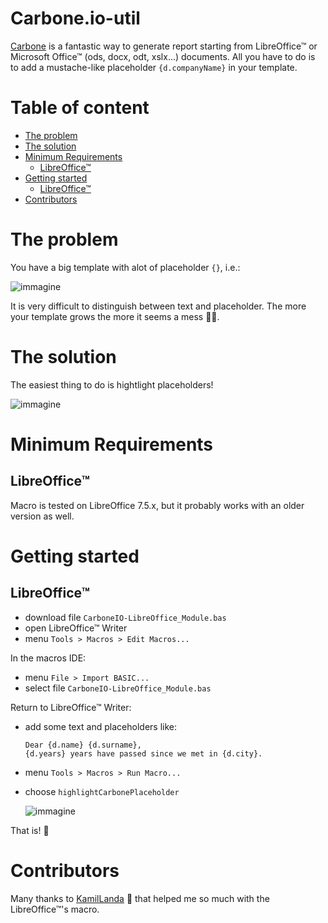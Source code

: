 # Carbone.io-util

[Carbone](https://carbone.io) is a fantastic way to generate report starting from LibreOffice™ or Microsoft Office™ (ods, docx, odt, xslx...) documents.
All you have to do is to add a mustache-like placeholder `{d.companyName}` in your template.


# Table of content
<!-- TOC start (generated with https://github.com/derlin/bitdowntoc) -->

- [The problem](#the-problem)
- [The solution](#the-solution)
- [Minimum Requirements](#minimum-requirements)
  * [LibreOffice™](#libreoffice)
- [Getting started](#getting-started)
  * [LibreOffice™](#libreoffice-1)
- [Contributors](#contributors)

<!-- TOC end -->


<!-- TOC --><a name="the-problem"></a>
# The problem
You have a big template with alot of placeholder `{}`, i.e.:

![immagine](https://github.com/danibs/Carbone.io-util/assets/30932554/4d5c064e-8bbb-4904-a75b-869ff279d569)

It is very difficult to distinguish between text and placeholder. The more your template grows the more it seems a mess 😵‍💫.


<!-- TOC --><a name="the-solution"></a>
# The solution
The easiest thing to do is hightlight placeholders!

![immagine](https://github.com/danibs/Carbone.io-util/assets/30932554/4acd6873-2644-4ae1-b22a-69fcfdc1e028)


<!-- TOC --><a name="minimum-requirements"></a>
# Minimum Requirements
<!-- TOC --><a name="libreoffice"></a>
## LibreOffice™
Macro is tested on LibreOffice 7.5.x, but it probably works with an older version as well.


<!-- TOC --><a name="getting-started"></a>
# Getting started
<!-- TOC --><a name="libreoffice-1"></a>
## LibreOffice™
- download file `CarboneIO-LibreOffice_Module.bas`
- open LibreOffice™ Writer
- menu `Tools > Macros > Edit Macros...`

In the macros IDE:
- menu `File > Import BASIC...`
- select file `CarboneIO-LibreOffice_Module.bas`

Return to LibreOffice™ Writer:
- add some text and placeholders like:
  ```
  Dear {d.name} {d.surname},
  {d.years} years have passed since we met in {d.city}.
  ```
- menu `Tools > Macros > Run Macro...`
- choose `highlightCarbonePlaceholder`

  ![immagine](https://github.com/danibs/Carbone.io-util/assets/30932554/4691ff31-494e-4c0f-bce7-fc2674a1d3c9)


That is! 🥳


<!-- TOC --><a name="contributors"></a>
# Contributors
Many thanks to [KamilLanda](https://ask.libreoffice.org/u/kamillanda) 💪 that helped me so much with the LibreOffice™'s macro.
